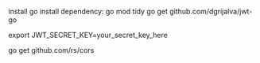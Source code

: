 install go 
install dependency: go mod tidy
go get github.com/dgrijalva/jwt-go

export JWT_SECRET_KEY=your_secret_key_here

go get github.com/rs/cors
